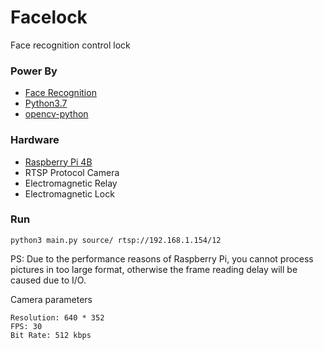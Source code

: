 # Facelock
Face recognition control lock

### Power By
* [Face Recognition](https://github.com/ageitgey/face_recognition)
* [Python3.7](https://www.python.org)
* [opencv-python](https://pypi.org/project/opencv-python)

### Hardware
* [Raspberry Pi 4B](https://www.raspberrypi.org/products/raspberry-pi-4-model-b)
* RTSP Protocol Camera
* Electromagnetic Relay
* Electromagnetic Lock

### Run
```
python3 main.py source/ rtsp://192.168.1.154/12
```

PS:
Due to the performance reasons of Raspberry Pi, you cannot process pictures in too large format, otherwise the frame reading delay will be caused due to I/O.

Camera parameters
```
Resolution: 640 * 352
FPS: 30
Bit Rate: 512 kbps
```